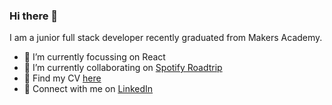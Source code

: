 ### Hi there 👋

I am a junior full stack developer recently graduated from Makers Academy.

- 🌱 I’m currently focussing on React
- 👯 I’m currently collaborating on [Spotify Roadtrip](https://github.com/tiffanyvallo/spotify-roadtrip)
- 📝 Find my CV [here](https://github.com/fwill22/CV)
- 🤝 Connect with me on [LinkedIn](https://www.linkedin.com/in/finn-w-102783189/)
<!--
**fwill22/fwill22** is a ✨ _special_ ✨ repository because its `README.md` (this file) appears on your GitHub profile.

Here are some ideas to get you started:

- 🔭 I’m currently working on ...
- 🌱 I’m currently focussing on React
- 👯 I’m currently collaborating on [Spotify Roadtrip]()
- 🤔 I’m looking for help with ...
- 💬 Ask me about ...
- 📫 How to reach me: ...
- 😄 Pronouns: ...
- ⚡ Fun fact: ...
-->
